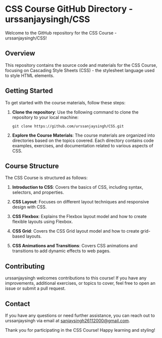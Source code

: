 # CSS Course GitHub Directory - urssanjaysingh/CSS

Welcome to the GitHub repository for the CSS Course - urssanjaysingh/CSS!

## Overview

This repository contains the source code and materials for the CSS Course, focusing on Cascading Style Sheets (CSS) - the stylesheet language used to style HTML elements.

## Getting Started

To get started with the course materials, follow these steps:

1. **Clone the repository**: Use the following command to clone the repository to your local machine:

   ```
   git clone https://github.com/urssanjaysingh/CSS.git
   ```

2. **Explore the Course Materials**: The course materials are organized into directories based on the topics covered. Each directory contains code examples, exercises, and documentation related to various aspects of CSS.

## Course Structure

The CSS Course is structured as follows:

1. **Introduction to CSS**: Covers the basics of CSS, including syntax, selectors, and properties.

2. **CSS Layout**: Focuses on different layout techniques and responsive design with CSS.

3. **CSS Flexbox**: Explains the Flexbox layout model and how to create flexible layouts using Flexbox.

4. **CSS Grid**: Covers the CSS Grid layout model and how to create grid-based layouts.

5. **CSS Animations and Transitions**: Covers CSS animations and transitions to add dynamic effects to web pages.

## Contributing

urssanjaysingh welcomes contributions to this course! If you have any improvements, additional exercises, or topics to cover, feel free to open an issue or submit a pull request.

## Contact

If you have any questions or need further assistance, you can reach out to urssanjaysingh via email at sanjaysingh26112000@gmail.com.

Thank you for participating in the CSS Course! Happy learning and styling!

